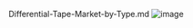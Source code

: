 Differential-Tape-Market-by-Type.md
![image](https://github.com/user-attachments/assets/7a657384-7229-4f4c-ab84-2dcdd5c37bba)
